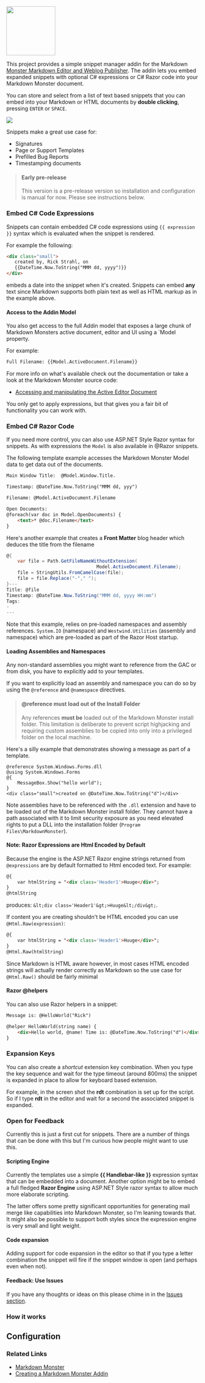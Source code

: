﻿
<img src="SnippetsAddin.png" Height="128" />

This project provides a simple snippet manager addin for the Markdown [Monster Markdown Editor and Weblog Publisher](https://markdownmonster.west-wind.com). The addin lets you embed expanded snippets with optional C# expressions or C# Razor code into your Markdown Monster document. 

You can store and select from a list of text based snippets that you can embed into your Markdown or HTML documents by **double clicking**, pressing `ENTER` or `SPACE`.

![](ScreenShot.png)

Snippets make a great use case for:

* Signatures
* Page or Support Templates
* Prefilled Bug Reports
* Timestamping documents


> #### Early pre-release
> This version is a pre-release version so installation and configuration is manual for now. Please see instructions below.

### Embed C# Code Expressions
Snippets can contain embedded C# code expressions using `{{ expression }}` syntax which is evaluated when the snippet is rendered.

For example the following:

```html
<div class="small">
   created by, Rick Strahl, on 
   {{DateTime.Now.ToString("MMM dd, yyyy")}}
</div>   
```

embeds a date into the snippet when it's created. Snippets can embed **any** text since Markdown supports both plain text as well as HTML markup as in the example above.

#### Access to the Addin Model
You also get access to the full Addin model that exposes a large chunk of Markdown Monsters active document, editor and UI using a `Model property.

For example:

```html
Full Filename: {{Model.ActiveDocument.Filename}}
```

For more info on what's available check out the documentation or take a look at the Markdown Monster source code:
* [Accessing and manipulating the Active Editor Document](http://markdownmonster.west-wind.com/docs/_4nf02q0sz.htm)


You only get to apply expressions, but that gives you a fair bit of functionality you can work with.

### Embed C# Razor Code
If you need more control, you can also use ASP.NET Style Razor syntax for snippets. As with expressions the `Model` is also available in @Razor snippets.

The following template example accesses the Markdown Monster Model data to get data out of the documents.

```html
Main Window Title:  @Model.Window.Title. 

Timestamp: @DateTime.Now.ToString("MMM dd, yyy")

Filename: @Model.ActiveDocument.Filename

Open Documents:
@foreach(var doc in Model.OpenDocuments) {
    <text>* @doc.Filename</text>
}
```

Here's another example that creates a **Front Matter** blog header which deduces the title from the filename

```csharp
@{
    var file = Path.GetFileNameWithoutExtension(
                                 Model.ActiveDocument.Filename);
    file = StringUtils.FromCamelCase(file);
    file = file.Replace("-"," ");
}---
Title: @file
Timestamp: @DateTime.Now.ToString("MMM dd, yyyy HH:mm")
Tags:
-
---
```

Note that this example, relies on pre-loaded namespaces and assembly references. `System.IO` (namespace) and `Westwind.Utilities` (assembly and namespace) which are pre-loaded as part of the Razor Host startup. 

#### Loading Assemblies and Namespaces
Any non-standard assemblies you might want to reference from the GAC or from disk, you have to explicitly add to your templates.  

If you want to explicitly load an assembly and namespace you can do so by using the `@reference` and `@namespace` directives. 

> #### @reference must load out of the Install Folder
> Any references **must be** loaded out of the Markdown Monster install folder. This limitation is deliberate to prevent script highjacking and requiring custom assemblies to be copied into only into a privileged folder on the local machine.

Here's a silly example that demonstrates showing a message as part of a template.

```
@reference System.Windows.Forms.dll
@using System.Windows.Forms
@{
    MessageBox.Show("hello world");
}
<div class="small">created on @DateTime.Now.ToString("d")</div>
```

Note assemblies have to be referenced with the `.dll` extension and have to be loaded out of the Markdown Monster install folder. They cannot have a path associated with it to limit security exposure as you need elevated rights to put a DLL into the installation folder (`Program Files\MarkdownMonster`).

#### Note: Razor Expressions are Html Encoded by Default
Because the engine is the ASP.NET Razor engine strings returned from `@expressions` are by default formatted to Html encoded text. For example:

```html
@{
    var htmlString = "<div class='Header1'>Huuge</div>";
}
@htmlString
```

produces: `&lt;div class='Header1'&gt;>Huuge&lt;/div&gt;`.

If content you are creating shouldn't be HTML encoded you can use `@Html.Raw(expression)`:

```html
@{
    var htmlString = "<div class='Header1'>Huuge</div>";
}
@Html.Raw(htmlString)
```

Since Markdown is HTML aware however, in most cases HTML encoded strings will actually render correctly as Markdown so the use case for `@Html.Raw()` should be fairly minimal


#### Razor @helpers
You can also use Razor helpers in a snippet:

```html
Message is: @HelloWorld("Rick")

@helper HelloWorld(string name) {
    <div>Hello world, @name! Time is: @DateTime.Now.ToString("d")</div>  
}
```


### Expansion Keys
You can also create a *shortcut* extension key combination. When you type the key sequence and wait for the type timeout (around 800ms) the snippet is expanded in place to allow for keyboard based extension.

For example, in the screen shot the **rdt** combination is set up for the script. So if I type **rdt** in the editor and wait for a second the associated snippet is expanded.

### Open for Feedback
Currently this is just a first cut for snippets. There are a number of things that can be done with this but I'm curious how people might want to use this.

#### Scripting Engine
Currently the templates use a simple **{{ Handlebar-like }}** expression syntax that can be embedded into a document. Another option might be to embed a full fledged **Razor Engine** using ASP.NET Style razor syntax to allow much more elaborate scripting.

The latter offers some pretty significant opportunities for generating mail merge like capabilities into Markdown Monster, so I'm leaning towards that. It might also be possible to support both styles since the expression engine is very small and light weight.

#### Code expansion
Adding support for code expansion in the editor so that if you type a letter combination the snippet will fire if the snippet window is open (and perhaps even when not). 

#### Feedback: Use Issues
If you have any thoughts or ideas on this please chime in in the [Issues section](https://github.com/RickStrahl/Snippets-MarkdownMonster-Addin/issues).


### How it works

## Configuration

### Related Links

* [Markdown Monster](https://markdownmonster.west-wind.com)
* [Creating a Markdown Monster Addin](https://markdownmonster.west-wind.com/docs/_4ne0s0qoi.htm)
